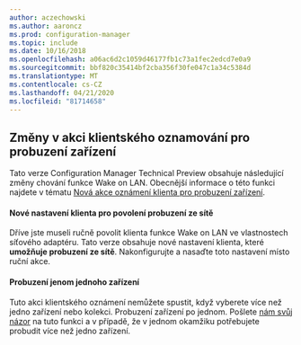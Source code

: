 ```yaml
---
author: aczechowski
ms.author: aaroncz
ms.prod: configuration-manager
ms.topic: include
ms.date: 10/16/2018
ms.openlocfilehash: a06ac6d2c1059d46177fb1c73a1fec2edcd7e0a9
ms.sourcegitcommit: bbf820c35414bf2cba356f30fe047c1a34c5384d
ms.translationtype: MT
ms.contentlocale: cs-CZ
ms.lasthandoff: 04/21/2020
ms.locfileid: "81714658"
---
```

## <a name="changes-to-client-notification-action-to-wake-up-a-device"></a><a name="bkmk_wakeup"></a>Změny v akci klientského oznamování pro probuzení zařízení
<!--1317364-->

Tato verze Configuration Manager Technical Preview obsahuje následující změny chování funkce Wake on LAN. Obecnější informace o této funkci najdete v tématu [Nová akce oznámení klienta pro probuzení zařízení](../../capabilities-in-technical-preview-1810.md#bkmk_wakeup).

#### <a name="new-client-setting-to-allow-network-wake-up"></a>Nové nastavení klienta pro povolení probuzení ze sítě
Dříve jste museli ručně povolit klienta funkce Wake on LAN ve vlastnostech síťového adaptéru. Tato verze obsahuje nové nastavení klienta, které **umožňuje probuzení ze sítě**. Nakonfigurujte a nasaďte toto nastavení místo ruční akce. 

#### <a name="only-wake-up-a-single-device"></a>Probuzení jenom jednoho zařízení
Tuto akci klientského oznámení nemůžete spustit, když vyberete více než jedno zařízení nebo kolekci. Probuzení zařízení po jednom. Pošlete [nám svůj názor](../../../understand/find-help.md#product-feedback) na tuto funkci a v případě, že v jednom okamžiku potřebujete probudit více než jedno zařízení.


